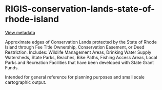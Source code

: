 # RIGIS-conservation-lands-state-of-rhode-island  
[View metadata](./staCons14/staCons14.txt)

Approximate edges of Conservation Lands protected by the State of Rhode Island through Fee Title Ownership, Conservation Easement, or Deed Restriction.  Includes: Wildlife Management Areas, Drinking Water Supply Watersheds, State Parks, Beaches, Bike Paths, Fishing Access Areas, Local Parks and Recreation Facilities that have been developed with State Grant Funds.

Intended for general reference for planning purposes and small scale cartographic output.
